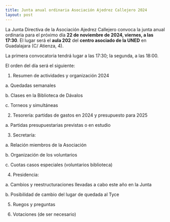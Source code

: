 ```yaml
---
title: Junta anual ordinaria Asociación Ajedrez Callejero 2024
layout: post
---
```


La Junta Directiva de la Asociación Ajedrez Callejero convoca la junta anual ordinaria para el próximo día **22 de noviembre de 2024, viernes, a las 17:30**. El lugar será el **aula 202** del **centro asociado de la UNED** en Guadalajara (C/ Atienza, 4).

La primera convocatoria tendrá lugar a las 17:30; la segunda, a las 18:00.

El orden del día será el siguiente:

1. Resumen de actividades y organización 2024

a. Quedadas semanales

b. Clases en la Biblioteca de Dávalos

c. Torneos y simultáneas

2. Tesorería: partidas de gastos en 2024 y presupuesto para 2025

a. Partidas presupuestarias previstas o en estudio

3. Secretaría:

a. Relación miembros de la Asociación

b. Organización de los voluntarios

c. Cuotas casos especiales (voluntarios biblioteca)

4. Presidencia:

a. Cambios y reestructuraciones llevadas a cabo este año en la Junta

b. Posibilidad de cambio del lugar de quedada al Tyce

5. Ruegos y preguntas

6. Votaciones (de ser necesario)